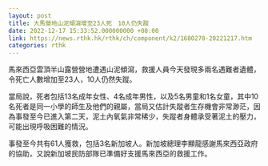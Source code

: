 ```yaml
---
layout: post
title: 大馬營地山泥傾瀉增至23人死　10人仍失蹤
date: 2022-12-17 15:33:52.000000000 +08:00
link: https://news.rthk.hk/rthk/ch/component/k2/1680278-20221217.htm
categories: rthk
---
```


馬來西亞雲頂半山露營營地遭遇山泥傾瀉，救援人員今天發現多兩名遇難者遺體，令死亡人數增加至23人，10人仍然失蹤。

當局說，死者包括13名成年女性、4名成年男性，以及5名男童和1名女童，其中10名死者是同一小學的師生及他們的親屬，當局又估計失蹤者生存機會非常渺茫，因為事發至今已進入第二天，泥土內氧氣非常稀少，失蹤者身體承受著泥土的壓力，可能出現呼吸困難的情況。

事發至今共有61人獲救，包括3名新加坡人。新加坡總理李顯龍感謝馬來西亞政府的協助，又說新加坡民防部隊已準備好支援馬來西亞的救援工作。
